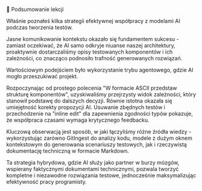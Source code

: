 🏁 Podsumowanie lekcji

Właśnie poznałeś kilka strategii efektywnej współpracy z modelami AI podczas tworzenia testów. 

Jasne komunikowanie kontekstu okazało się fundamentem sukcesu - zamiast oczekiwać, że AI samo odkryje niuanse naszej architektury, proaktywnie dostarczaliśmy opisy testowanych komponentów i ich zależności, co znacząco podnosiło trafność generowanych rozwiązań.

Wartościowym podejściem było wykorzystanie trybu agentowego, gdzie AI mogło przeszukiwać projekt. 

Rozpoczynając od prostego polecenia "W formacie ASCII przedstaw strukturę komponentów", uzyskiwaliśmy przejrzysty widok zależności, który stanowił podstawę do dalszych decyzji. Równie istotna okazała się umiejętność korekty propozycji AI. Usuwanie zbędnych testów i przechodzenie na "inline edit" dla zapewnienia zgodności typów pokazuje, że współpraca czasami wymaga krytycznego feedbacku.

Kluczową obserwacją jest sposób, w jaki łączyliśmy różne źródła wiedzy - wykorzystując zarówno GitIngest do analizy kodu, modele z dużym oknem kontekstowym do generowania scenariuszy testowych, jak i rzeczywistą dokumentację techniczną w formacie Markdown.

Ta strategia hybrydowa, gdzie AI służy jako partner w burzy mózgów, wspierany faktycznymi dokumentami technicznymi, pozwala tworzyć kompletne i niezawodne rozwiązania testowe, jednocześnie maksymalizując efektywność pracy programisty.